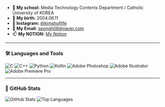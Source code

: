- 🔭 **My school:** Media Technology Contents Department / Catholic University of KOREA
- 🌱 **My birth:** 2004.06.11
- 👯 **Instagram:** [@kimshoflife](https://www.instagram.com/kimshoflife)
- 🤔 **My Email:** [seongh06@naver.com](mailto:seongh06@naver.com)
- 📫 **My NOTION:** [My Notion](https://sphenoid-mozzarella-660.notion.site/fb90d99b0a9546beaf23ab7b9d30acf7)

---

### 🛠️ Languages and Tools

<p align="left">
  <img src="https://img.shields.io/badge/C-A8B9CC?style=for-the-badge&logo=C&logoColor=white" alt="C" />
  <img src="https://img.shields.io/badge/C++-00599C?style=for-the-badge&logo=C%2B%2B&logoColor=white" alt="C++" />
  <img src="https://img.shields.io/badge/Python-3776AB?style=for-the-badge&logo=Python&logoColor=white" alt="Python" />
  <img src="https://img.shields.io/badge/Kotlin-0095D5?style=for-the-badge&logo=Kotlin&logoColor=white" alt="Kotlin" />
  <img src="https://img.shields.io/badge/Adobe%20Photoshop-31A8FF?style=for-the-badge&logo=Adobe%20Photoshop&logoColor=white" alt="Adobe Photoshop" />
  <img src="https://img.shields.io/badge/Adobe%20Illustrator-FF9A00?style=for-the-badge&logo=Adobe%20Illustrator&logoColor=white" alt="Adobe Illustrator" />
  <img src="https://img.shields.io/badge/Adobe%20Premiere%20Pro-9999FF?style=for-the-badge&logo=Adobe%20Premiere%20Pro&logoColor=white" alt="Adobe Premiere Pro" />
</p>

---

### 🌟 GitHub Stats

<p align="left">
  <img src="https://github-readme-stats.vercel.app/api?username=seongh06&show_icons=true&theme=radical&hide_border=true" alt="GitHub Stats" />
  <img src="https://github-readme-stats.vercel.app/api/top-langs/?username=seongh06&layout=compact&theme=radical&hide_border=true" alt="Top Languages" />
</p>
